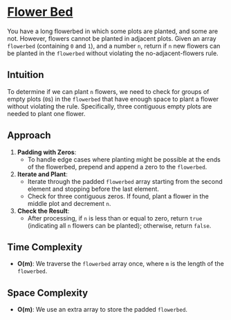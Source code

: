 # [Flower Bed](https://leetcode.com/problems/can-place-flowers/)
You have a long flowerbed in which some plots are planted, and some are not. However, flowers cannot be planted in adjacent plots. Given an array `flowerbed` (containing `0` and `1`), and a number `n`, return if `n` new flowers can be planted in the `flowerbed` without violating the no-adjacent-flowers rule.

## Intuition
To determine if we can plant `n` flowers, we need to check for groups of empty plots (`0`s) in the `flowerbed` that have enough space to plant a flower without violating the rule. Specifically, three contiguous empty plots are needed to plant one flower.

## Approach
1. **Padding with Zeros**:
   - To handle edge cases where planting might be possible at the ends of the flowerbed, prepend and append a zero to the `flowerbed`.
2. **Iterate and Plant**:
   - Iterate through the padded `flowerbed` array starting from the second element and stopping before the last element.
   - Check for three contiguous zeros. If found, plant a flower in the middle plot and decrement `n`.
3. **Check the Result**:
   - After processing, if `n` is less than or equal to zero, return `true` (indicating all `n` flowers can be planted); otherwise, return `false`.

## Time Complexity
- **O(m)**: We traverse the `flowerbed` array once, where `m` is the length of the `flowerbed`.

## Space Complexity
- **O(m)**: We use an extra array to store the padded `flowerbed`.
